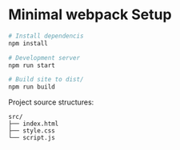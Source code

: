 # Minimal webpack Setup
```sh
# Install dependencis
npm install

# Development server
npm run start

# Build site to dist/
npm run build
```

Project source structures:
```
src/
├── index.html
├── style.css
└── script.js
```